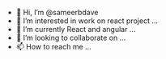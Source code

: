 - 👋 Hi, I’m @sameerbdave
- 👀 I’m interested in work on react project ...
- 🌱 I’m currently React and angular ...
- 💞️ I’m looking to collaborate on ...
- 📫 How to reach me ...

<!---
sameerbdave/sameerbdave is a ✨ special ✨ repository because its `README.md` (this file) appears on your GitHub profile.
You can click the Preview link to take a look at your changes.
--->
